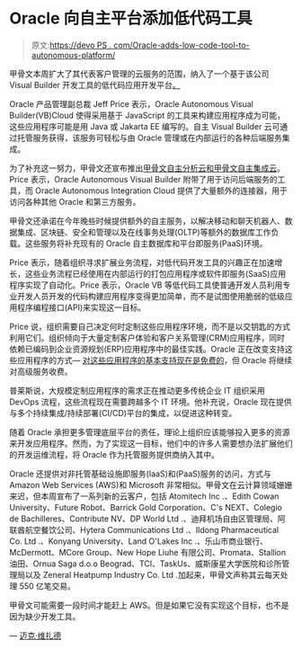 # Oracle 向自主平台添加低代码工具

> 原文:[https://devo PS . com/Oracle-adds-low-code-tool-to-autonomous-platform/](https://devops.com/oracle-adds-low-code-tool-to-autonomous-platform/)

甲骨文本周扩大了其代表客户管理的云服务的范围，纳入了一个基于该公司 Visual Builder 开发工具的低代码应用开发平台[。](https://blogs.oracle.com/vbcs/a-new-oracle-autonomous-visual-builder-cloud-service-visual-and-coding-combined)

Oracle 产品管理副总裁 Jeff Price 表示，Oracle Autonomous Visual Builder(VB)Cloud 使得采用基于 JavaScript 的工具来构建应用程序成为可能，这些应用程序可能是用 Java 或 Jakarta EE 编写的。自主 Visual Builder 云可通过托管服务获得，该服务可轻松与由 Oracle 管理或在内部运行的各种后端服务集成。

为了补充这一努力，甲骨文还宣布推出[甲骨文自主分析云和甲骨文自主集成云](https://www.oracle.com/corporate/pressrelease/oracle-cloud-platform-services-availability-050718.html)。Price 表示，Oracle Autonomous Visual Builder 附带了用于访问后端服务的工具，而 Oracle Autonomous Integration Cloud 提供了大量额外的连接器，用于访问各种其他 Oracle 和第三方服务。

甲骨文还承诺在今年晚些时候提供额外的自主服务，以解决移动和聊天机器人、数据集成、区块链、安全和管理以及在线事务处理(OLTP)等额外的数据库工作负载。这些服务将补充现有的 Oracle 自主数据库和平台即服务(PaaS)环境。

Price 表示，随着组织寻求扩展业务流程，对低代码开发工具的兴趣正在加速增长，这些业务流程已经使用在内部运行的打包应用程序或软件即服务(SaaS)应用程序实现了自动化。Price 表示，Oracle VB 等低代码工具使普通开发人员利用专业开发人员开发的代码构建应用程序变得更加简单，而不是试图使用脆弱的低级应用程序编程接口(API)来实现这一目标。

Price 说，组织需要自己决定何时定制这些应用程序环境，而不是以交钥匙的方式利用它们。组织倾向于大量定制客户体验和客户关系管理(CRM)应用程序，同时依赖已编码到企业资源规划(ERP)应用程序中的最佳实践。Oracle 正在改变支持这些应用程序的方式— [对这些应用程序的基本支持现在是免费的](https://www.oracle.com/corporate/pressrelease/oracle-new-free-platinum-level-support-050718.html)，但 Oracle 将继续对高级服务收费。

普莱斯说，大规模定制应用程序的需求正在推动更多传统企业 IT 组织采用 DevOps 流程，这些流程现在需要跨越多个 IT 环境。他补充说，Oracle 现在提供与多个持续集成/持续部署(CI/CD)平台的集成，以促进这种转变。

随着 Oracle 承担更多管理底层平台的责任，理论上组织应该能够投入更多的资源来开发应用程序。然而，为了实现这一目标，他们中的许多人需要想办法扩展他们的开发运维流程，将 Oracle 作为托管服务提供商纳入其中。

Oracle 还提供对非托管基础设施即服务(IaaS)和(PaaS)服务的访问，方式与 Amazon Web Services (AWS)和 Microsoft 非常相似。甲骨文在云计算领域姗姗来迟，但本周宣布了一系列新的云客户，包括 Atomitech Inc .、Edith Cowan University、Future Robot、Barrick Gold Corporation、C's NEXT、Colegio de Bachilleres、Contribute NV、DP World Ltd .、迪拜机场自由区管理局、阿联酋航空餐饮公司、Hytera Communications Ltd .、Ildong Pharmaceutical Co. Ltd .、Konyang University、Land O'Lakes Inc .、乐山市商业银行、McDermott、MCore Group、New Hope Liuhe 有限公司、Promata、Stallion 油田、Ornua Saga d.o.o Beograd、TCI、TaskUs、威斯康星大学医院和诊所管理局以及 Zeneral Heatpump Industry Co. Ltd .加起来，甲骨文声称其云每天处理 550 亿笔交易。

甲骨文可能需要一段时间才能赶上 AWS。但是如果它没有实现这个目标，也不是因为缺少开发工具。

— [迈克·维扎德](https://devops.com/author/mike-vizard/)